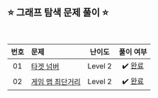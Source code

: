 ## ⭐️ 그래프 탐색 문제 풀이 ⭐️ 

<br>

<!-- 💭 [진행 중]  ✔️ [완료] -->

<!-- | 0 | []() | Level  | ✔️ [완료]() | -->

| **번호** | **문제** | **난이도** | **풀이 여부** |
|:--------:|:--------|:----------:|:-----------:|
| 01 | [타겟 넘버](https://school.programmers.co.kr/learn/courses/30/lessons/43165) | Level 2 | ✔️ [완료](https://github.com/yuuforest/Programmers/blob/main/Java/src/%EA%B7%B8%EB%9E%98%ED%94%84%ED%83%90%EC%83%89/%ED%83%80%EA%B2%9F%EB%84%98%EB%B2%84.java) |
| 02 | [게임 맵 최단거리](https://school.programmers.co.kr/learn/courses/30/lessons/1844) | Level 2 | ✔️ [완료](https://github.com/yuuforest/Programmers/blob/main/Java/src/%EA%B7%B8%EB%9E%98%ED%94%84%ED%83%90%EC%83%89/%EA%B2%8C%EC%9E%84%EB%A7%B5%EC%B5%9C%EB%8B%A8%EA%B1%B0%EB%A6%AC.java) |


